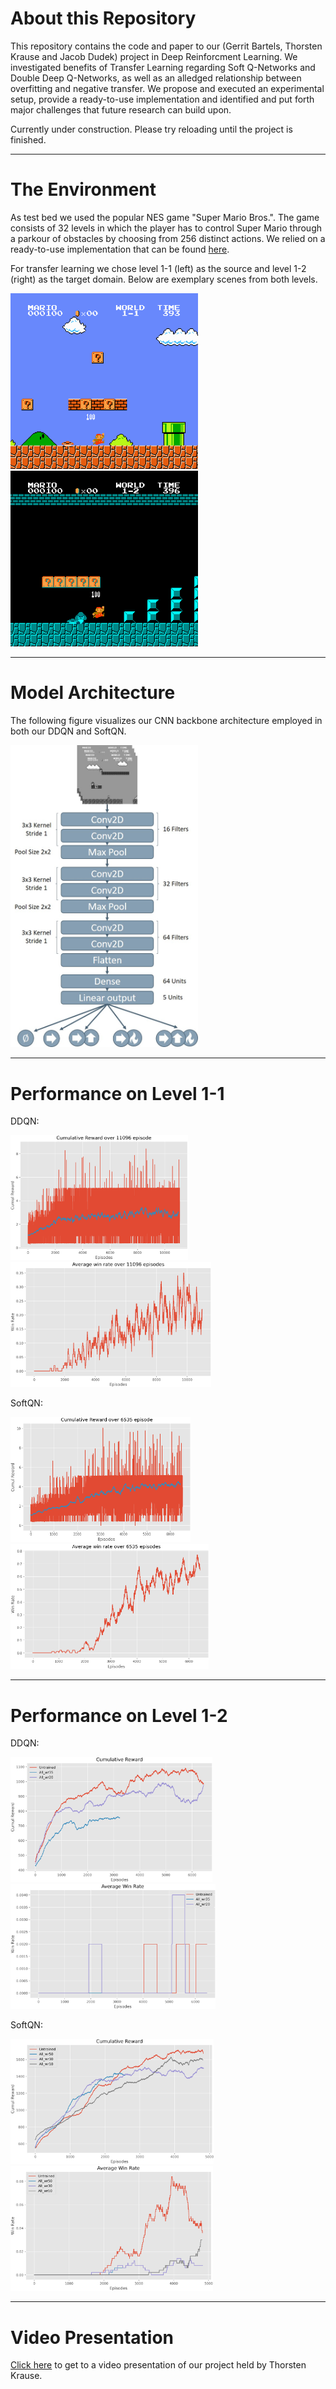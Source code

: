 # About this Repository

This repository contains the code and paper to our (Gerrit Bartels, Thorsten Krause and Jacob Dudek) project in Deep Reinforcment Learning. We investigated benefits of Transfer Learning regarding Soft Q-Networks and Double Deep Q-Networks, as well as an alledged relationship between overfitting and negative transfer. We propose and executed an experimental setup, provide a ready-to-use implementation and identified and put forth major challenges that future research can build upon. 

Currently under construction. Please try reloading until the project is finished. 

---
# The Environment

As test bed we used the popular NES game "Super Mario Bros.". The game consists of 32 levels in which the player has to control Super Mario through a parkour of obstacles by choosing from 256 distinct actions. We relied on a ready-to-use implementation that can be found [here](https://pypi.org/project/gym-super-mario-bros/).

For transfer learning we chose level 1-1 (left) as the source and level 1-2 (right) as the target domain. Below are exemplary scenes from both levels.

<p float="left">
  <img src="https://github.com/jmdudek/DRL-for-SuperMarioBros/blob/main/Visualizations/level_1_1.png" width="300" />
  <img src="https://github.com/jmdudek/DRL-for-SuperMarioBros/blob/main/Visualizations/level_1_2.png" width="300" />
</p>

---
# Model Architecture

The following figure visualizes our CNN backbone architecture employed in both our DDQN and SoftQN.

<p float="left">
  <img src="https://github.com/jmdudek/DRL-for-SuperMarioBros/blob/main/Visualizations/model_architecture.jpg" width="300" />
</p>

---
# Performance on Level 1-1

DDQN:
<p float="left">
  <img src="https://github.com/jmdudek/DRL-for-SuperMarioBros/blob/main/DDQN%20Results/DDQN_1-1_rewards.png" height="200" />
  <img src="https://github.com/jmdudek/DRL-for-SuperMarioBros/blob/main/DDQN%20Results/DDQN_1-1_wins.png" height="200" />
</p>

SoftQN:
<p float="left">
  <img src="https://github.com/jmdudek/DRL-for-SuperMarioBros/blob/main/SoftQN%20Results/SoftQ_1-1_rewards.png" height="200" >
  <img src="https://github.com/jmdudek/DRL-for-SuperMarioBros/blob/main/SoftQN%20Results/SoftQ_1-1_wins.png" height="200" />
</p>

--- 
# Performance on Level 1-2

DDQN:
<p float="left">
  <img src="https://github.com/jmdudek/DRL-for-SuperMarioBros/blob/main/DDQN%20Results/DDQN_1-2_rewards.png" height="200" />
  <img src="https://github.com/jmdudek/DRL-for-SuperMarioBros/blob/main/DDQN%20Results/DDQN_1-2_wins.png" height="200" />
</p>

SoftQN:
<p float="left">
  <img src="https://github.com/jmdudek/DRL-for-SuperMarioBros/blob/main/SoftQN%20Results/SoftQ_1-2_rewards.png" height="200" >
  <img src="https://github.com/jmdudek/DRL-for-SuperMarioBros/blob/main/SoftQN%20Results/SoftQ_1-2_wins.png" height="200" />
</p>

---
# Video Presentation

[Click here](https://myshare.uni-osnabrueck.de/f/58616b38b8584804a4bc/) to get to a video presentation of our project held by Thorsten Krause.
